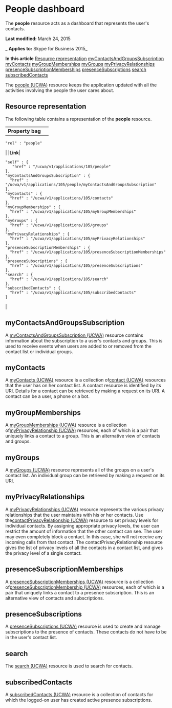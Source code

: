 
# People dashboard
The  **people** resource acts as a dashboard that represents the user's contacts.

 **Last modified:** March 24, 2015

 _ **Applies to:** Skype for Business 2015_

 **In this article**
[Resource representation](#sectionSection0)
[myContactsAndGroupsSubscription](#sectionSection1)
[myContacts](#sectionSection2)
[myGroupMemberships](#sectionSection3)
[myGroups](#sectionSection4)
[myPrivacyRelationships](#sectionSection5)
[presenceSubscriptionMemberships](#sectionSection6)
[presenceSubscriptions](#sectionSection7)
[search](#sectionSection8)
[subscribedContacts](#sectionSection9)


The [people (UCWA)](people_ref.md) resource keeps the application updated with all the activities involving the people the user cares about.

## Resource representation
<a name="sectionSection0"> </a>

The following table contains a representation of the  **people** resource.


|||
|:-----|:-----|
|**Property bag**|
```
"rel" : "people"
```

|
|**Link**|
```
"self" : {
   "href" : "/ucwa/v1/applications/105/people"
},
"myContactsAndGroupsSubscription" : {
  "href" : "/ucwa/v1/applications/105/people/myContactsAndGroupsSubscription"
},
"myContacts" : {
  "href" : "/ucwa/v1/applications/105/contacts"
},
"myGroupMemberships" : {
  "href" : "/ucwa/v1/applications/105/myGroupMemberships"
},
"myGroups" : {
  "href" : "/ucwa/v1/applications/105/groups"
},
"myPrivacyRelationships" : {
  "href" : "/ucwa/v1/applications/105/myPrivacyRelationships"
},
"presenceSubscriptionMemberships" : {
  "href" : "/ucwa/v1/applications/105/presenceSubscriptionMemberships"
},
"presenceSubscriptions" : {
  "href" : "/ucwa/v1/applications/105/presenceSubscriptions"
},
"search" : {
  "href" : "/ucwa/v1/applications/105/search"
},
"subscribedContacts" : {
  "href" : "/ucwa/v1/applications/105/subscribedContacts"
}

```

|

## myContactsAndGroupsSubscription
<a name="sectionSection1"> </a>

A [myContactsAndGroupsSubscription (UCWA)](myContactsAndGroupsSubscription_ref.md) resource contains information about the subscription to a user's contacts and groups. This is used to receive events when users are added to or removed from the contact list or individual groups.


## myContacts
<a name="sectionSection2"> </a>

A [myContacts (UCWA)](myContacts_ref.md) resource is a collection of[contact (UCWA)](contact_ref.md) resources that the user has on her contact list. A contact resource is identified by its URI. Details for a contact can be retrieved by making a request on its URI. A contact can be a user, a phone or a bot.


## myGroupMemberships
<a name="sectionSection3"> </a>

A [myGroupMemberships (UCWA)](myGroupMemberships_ref.md) resource is a collection of[myPrivacyRelationship (UCWA)](myPrivacyRelationship_ref.md) resources, each of which is a pair that uniquely links a contact to a group. This is an alternative view of contacts and groups.


## myGroups
<a name="sectionSection4"> </a>

A [myGroups (UCWA)](myGroups_ref.md) resource represents all of the groups on a user's contact list. An individual group can be retrieved by making a request on its URI.


## myPrivacyRelationships
<a name="sectionSection5"> </a>

A [myPrivacyRelationships (UCWA)](myPrivacyRelationships_ref.md) resource represents the various privacy relationships that the user maintains with his or her contacts. Use the[contactPrivacyRelationship (UCWA)](contactPrivacyRelationship_ref.md) resource to set privacy levels for individual contacts. By assigning appropriate privacy levels, the user can restrict the amount of information that the other contact can see. The user may even completely block a contact. In this case, she will not receive any incoming calls from that contact. The contactPrivacyRelationship resource gives the list of privacy levels of all the contacts in a contact list, and gives the privacy level of a single contact.


## presenceSubscriptionMemberships
<a name="sectionSection6"> </a>

A [presenceSubscriptionMemberships (UCWA)](presenceSubscriptionMemberships_ref.md) resource is a collection of[presenceSubscriptionMembership (UCWA)](presenceSubscriptionMembership_ref.md) resources, each of which is a pair that uniquely links a contact to a presence subscription. This is an alternative view of contacts and subscriptions.


## presenceSubscriptions
<a name="sectionSection7"> </a>

A [presenceSubscriptions (UCWA)](presenceSubscriptions_ref.md) resource is used to create and manage subscriptions to the presence of contacts. These contacts do not have to be in the user's contact list.


## search
<a name="sectionSection8"> </a>

The [search (UCWA)](search_ref.md) resource is used to search for contacts.


## subscribedContacts
<a name="sectionSection9"> </a>

A [subscribedContacts (UCWA)](subscribedContacts_ref.md) resource is a collection of contacts for which the logged-on user has created active presence subscriptions.

